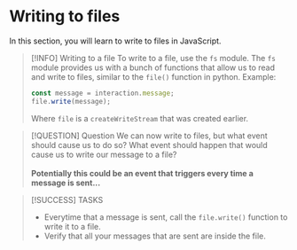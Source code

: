 # Writing to files

In this section, you will learn to write to files in JavaScript.

> [!INFO] Writing to a file
> To write to a file, use the `fs` module. The `fs` module provides us with a bunch of functions that allow us to read and write to files, similar to the `file()` function in python. 
> Example: 
> ``` javascript
> const message = interaction.message;
> file.write(message); 
> ```
> Where `file` is a `createWriteStream` that was created earlier.

> [!QUESTION] Question
> We can now write to files, but what event should cause us to do so? What event should happen that would cause us to write our message to a file?
> <br><br> **Potentially this could be an event that triggers every time a message is sent...**

> [!SUCCESS] TASKS
> - Everytime that a message is sent, call the `file.write()` function to write it to a file.
> - Verify that all your messages that are sent are inside the file.


